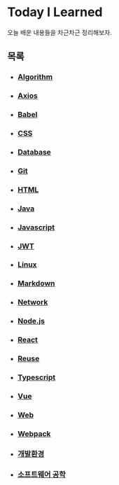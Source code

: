 # Today I Learned

오늘 배운 내용들을 차근차근 정리해보자.

## 목록

- ### [Algorithm](./Algorithm)

- ### [Axios](./Axios)

- ### [Babel](./Babel)

- ### [CSS](./CSS)

- ### [Database](./Database)

- ### [Git](./Git)

- ### [HTML](./HTML)

- ### [Java](./Java)

- ### [Javascript](./Javascript)

- ### [JWT](./JWT)

- ### [Linux](./Linux)

- ### [Markdown](./Markdown)

- ### [Network](./Network)

- ### [Node.js](./Node.js)

- ### [React](./React)

- ### [Reuse](./Reuse)

- ### [Typescript](./Typescript)

- ### [Vue](./Vue)

- ### [Web](./Web)

- ### [Webpack](./Webpack)

- ### [개발환경](./개발환경)

- ### [소프트웨어 공학](./소프트웨어_공학)

  
